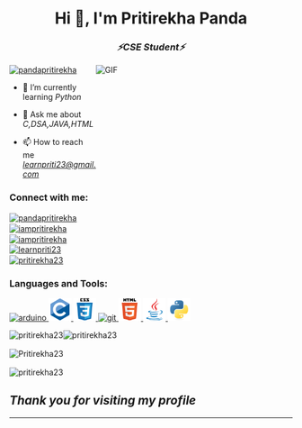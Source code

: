 <h1 align="center">Hi 👋, I'm Pritirekha Panda</h1>
<h3 align="center"><b><i>⚡CSE Student⚡</i></b></h3>
 
 <img align="right" height="350px" width="350px" alt="GIF" src="https://camo.githubusercontent.com/5ff9182d12e799168a3bb67b88df7388ae08ede3/68747470733a2f2f6d69726f2e6d656469756d2e636f6d2f6d61782f3837352f312a7164415731546a434e353768316c6275757a766368672e676966" />



<p align="left"> <a href="https://twitter.com/pandapritirekha" target="blank"><img src="https://img.shields.io/twitter/follow/pandapritirekha?logo=twitter&style=for-the-badge" alt="pandapritirekha" /></a> </p>

- 🌱 I’m currently learning *Python*

- 💬 Ask me about *C,DSA,JAVA,HTML*

- 📫 How to reach me *learnpriti23@gmail.com*


<h3 align="left">Connect with me:</h3>
<p align="left">
<a href="https://twitter.com/pandapritirekha" target="blank"><img align="center" src="https://raw.githubusercontent.com/rahuldkjain/github-profile-readme-generator/master/src/images/icons/Social/twitter.svg" alt="pandapritirekha" height="30" width="40" /></a>
<a href="https://linkedin.com/in/iampritirekha" target="blank"><img align="center" src="https://raw.githubusercontent.com/rahuldkjain/github-profile-readme-generator/master/src/images/icons/Social/linked-in-alt.svg" alt="iampritirekha" height="30" width="40" /></a>
<a href="https://instagram.com/iampritirekha" target="blank"><img align="center" src="https://raw.githubusercontent.com/rahuldkjain/github-profile-readme-generator/master/src/images/icons/Social/instagram.svg" alt="iampritirekha" height="30" width="40" /></a>
<a href="https://www.hackerrank.com/learnpriti23" target="blank"><img align="center" src="https://raw.githubusercontent.com/rahuldkjain/github-profile-readme-generator/master/src/images/icons/Social/hackerrank.svg" alt="learnpriti23" height="30" width="40" /></a>
<a href="https://www.leetcode.com/pritirekha23" target="blank"><img align="center" src="https://raw.githubusercontent.com/rahuldkjain/github-profile-readme-generator/master/src/images/icons/Social/leet-code.svg" alt="pritirekha23" height="30" width="40" /></a>
</p>

<h3 align="left">Languages and Tools:</h3>
<p align="left"> <a href="https://www.arduino.cc/" target="_blank" rel="noreferrer"> <img src="https://cdn.worldvectorlogo.com/logos/arduino-1.svg" alt="arduino" width="40" height="40"/> </a> <a href="https://www.cprogramming.com/" target="_blank" rel="noreferrer"> <img src="https://raw.githubusercontent.com/devicons/devicon/master/icons/c/c-original.svg" alt="c" width="40" height="40"/> </a> <a href="https://www.w3schools.com/css/" target="_blank" rel="noreferrer"> <img src="https://raw.githubusercontent.com/devicons/devicon/master/icons/css3/css3-original-wordmark.svg" alt="css3" width="40" height="40"/> </a> <a href="https://git-scm.com/" target="_blank" rel="noreferrer"> <img src="https://www.vectorlogo.zone/logos/git-scm/git-scm-icon.svg" alt="git" width="40" height="40"/> </a> <a href="https://www.w3.org/html/" target="_blank" rel="noreferrer"> <img src="https://raw.githubusercontent.com/devicons/devicon/master/icons/html5/html5-original-wordmark.svg" alt="html5" width="40" height="40"/> </a> <a href="https://www.java.com" target="_blank" rel="noreferrer"> <img src="https://raw.githubusercontent.com/devicons/devicon/master/icons/java/java-original.svg" alt="java" width="40" height="40"/> </a> <a href="https://www.python.org" target="_blank" rel="noreferrer"> <img src="https://raw.githubusercontent.com/devicons/devicon/master/icons/python/python-original.svg" alt="python" width="40" height="40"/> </a> </p>

<p><img align="left" src="https://github-readme-stats.vercel.app/api/top-langs?username=pritirekha23&show_icons=true&theme=radical" alt="pritirekha23" /></p>
<p>&nbsp;<img align="left" src="https://github-readme-stats.vercel.app/api?username=pritirekha23&show_icons=true&theme=radical&count_private=true" alt="pritirekha23" /></p>



<p><img align="center" src="https://github-profile-trophy.vercel.app/?username=Pritirekha23&&show_icons=true&theme=radical" alt="Pritirekha23" /></p>
<p><img align="center" src="https://github-readme-streak-stats.herokuapp.com/?user=pritirekha23&&show_icons=true&theme=radical" alt="pritirekha23" /></p>

<h2><b><i> Thank you for visiting my profile</i><b></h2>
<hr>


